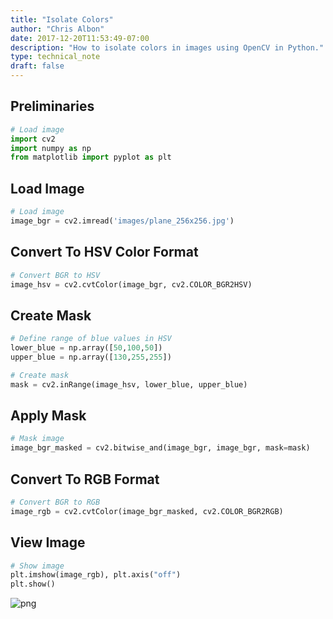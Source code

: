 ```yaml
---
title: "Isolate Colors"
author: "Chris Albon"
date: 2017-12-20T11:53:49-07:00
description: "How to isolate colors in images using OpenCV in Python."
type: technical_note
draft: false
---
```

## Preliminaries


```python
# Load image
import cv2
import numpy as np
from matplotlib import pyplot as plt
```

## Load Image


```python
# Load image
image_bgr = cv2.imread('images/plane_256x256.jpg')
```

## Convert To HSV Color Format


```python
# Convert BGR to HSV
image_hsv = cv2.cvtColor(image_bgr, cv2.COLOR_BGR2HSV)
```

## Create Mask


```python
# Define range of blue values in HSV
lower_blue = np.array([50,100,50])
upper_blue = np.array([130,255,255])

# Create mask
mask = cv2.inRange(image_hsv, lower_blue, upper_blue)
```

## Apply Mask


```python
# Mask image
image_bgr_masked = cv2.bitwise_and(image_bgr, image_bgr, mask=mask)
```

## Convert To RGB Format


```python
# Convert BGR to RGB
image_rgb = cv2.cvtColor(image_bgr_masked, cv2.COLOR_BGR2RGB)
```

## View Image


```python
# Show image
plt.imshow(image_rgb), plt.axis("off")
plt.show()
```


![png](isolate_colors_14_0.png)

